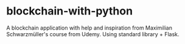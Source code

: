 # blockchain-with-python
A blockchain application with help and inspiration from Maximilian Schwarzmüller's course from Udemy.
Using standard library + Flask.
